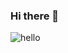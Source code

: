 ### Hi there 👋
![hello](https://user-images.githubusercontent.com/24212703/202457533-d004373b-c9d8-4cbb-9fd9-965fe59e8822.svg)
<!--
**eriksachse/eriksachse** is a ✨ _special_ ✨ repository because its `README.md` (this file) appears on your GitHub profile.

Here are some ideas to get you started:

- 🔭 I’m currently working on ...
- 🌱 I’m currently learning ...
- 👯 I’m looking to collaborate on ...
- 🤔 I’m looking for help with ...
- 💬 Ask me about ...
- 📫 How to reach me: ...
- 😄 Pronouns: ...
- ⚡ Fun fact: ...
-->
